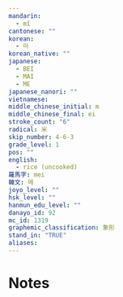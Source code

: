 ```yaml
---
mandarin:
  - mǐ
cantonese: ""
korean:
  - 미
korean_native: ""
japanese:
  - BEI
  - MAI
  - ME
japanese_nanori: ""
vietnamese:
middle_chinese_initial: m
middle_chinese_final: ei
stroke_count: "6"
radical: 米
skip_number: 4-6-3
grade_level: 1
pos: ""
english:
  - rice (uncooked)
羅馬字: mei
韓文: 메
joyo_level: ""
hsk_level: ""
hanmun_edu_level: ""
danayo_id: 92
mc_id: 1319
graphemic_classification: 象形
stand_in: "TRUE"
aliases:
---
```


# Notes
